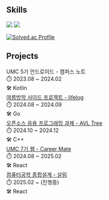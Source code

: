 

## Skills
<img src="https://img.shields.io/badge/React-61DAFB?style=for-the-badge&logo=react&logoColor=white"/>
<img src="https://img.shields.io/badge/C++-00599C?style=for-the-badge&logo=c%2B%2B&logoColor=white"/>



[![Solved.ac Profile](http://mazassumnida.wtf/api/v2/generate_badge?boj=rnk)](https://solved.ac/YOUR_BAEKJOON_ID)

## Projects
UMC 5기 안드로이드 - 캠퍼스 노트  
⏱️ 2023.08 ~ 2024.02  
🛠️ Kotlin   
[여름방학 사이드 프로젝트 - lifelog](https://github.com/Life-logger)  
⏱️ 2024.08 ~ 2024.09  
🛠️ Go  
[오픈소스 응용 프로그래밍 과제 - AVL Tree](https://github.com/rnk00/opensource_project)  
⏱️ 2024.10 ~ 2024.12    
🛠️ C++  
[UMC 7기 웹 - Career Mate](https://github.com/Career-Mate)  
⏱️ 2024.08 ~ 2025.02  
🛠️ React    
[컴퓨터공학 종합설계 - 살림](https://github.com/sallim-me)  
⏱️ 2025.02 ~ (진행중)   
🛠️ React   

